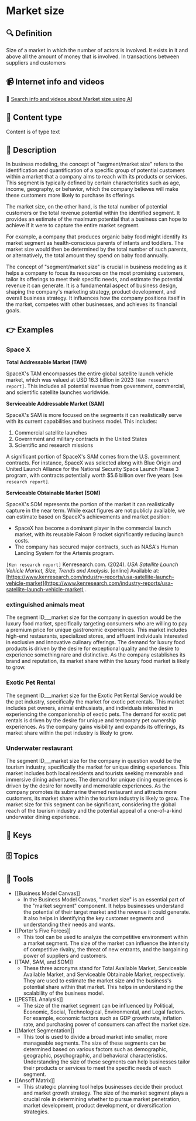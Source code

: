 
# Market size


## 🔍 Definition
Size of a market in which the number of actors is involved. It exists in it and above all the amount of money that is involved. In transactions between suppliers and customers


## 📹 Internet info and videos
🤖 [Search info and videos about Market size using AI](https://www.perplexity.ai/search?q=videos+about+Market+size:+Size+of+a+market+in+which+the+number+of+actors+is+involved.+That+exist+in+it+and+above+all+the+amount+of+money+that+is+moved.+In+transactions+between+suppliers+and+customers
)


## 📰 Content type 
Content is of type text

## 📖 Description
  In business modeling, the concept of "segment/market size" refers to the identification and quantification of a specific group of potential customers within a market that a company aims to reach with its products or services. This segment is typically defined by certain characteristics such as age, income, geography, or behavior, which the company believes will make these customers more likely to purchase its offerings.
  
  The market size, on the other hand, is the total number of potential customers or the total revenue potential within the identified segment. It provides an estimate of the maximum potential that a business can hope to achieve if it were to capture the entire market segment.
  
  For example, a company that produces organic baby food might identify its market segment as health-conscious parents of infants and toddlers. The market size would then be determined by the total number of such parents, or alternatively, the total amount they spend on baby food annually.
  
  The concept of "segment/market size" is crucial in business modeling as it helps a company to focus its resources on the most promising customers, tailor its offerings to meet their specific needs, and estimate the potential revenue it can generate. It is a fundamental aspect of business design, shaping the company's marketing strategy, product development, and overall business strategy. It influences how the company positions itself in the market, competes with other businesses, and achieves its financial goals.


## 👉 Examples
  ### Space X
  **Total Addressable Market (TAM)**
  
  SpaceX's TAM encompasses the entire global satellite launch vehicle market, which was valued at USD 16.3 billion in 2023 `[Ken research report]`. This includes all potential revenue from government, commercial, and scientific satellite launches worldwide.
  
  **Serviceable Addressable Market (SAM)**
  
  SpaceX's SAM is more focused on the segments it can realistically serve with its current capabilities and business model. This includes:
  
  1. Commercial satellite launches  
  2. Government and military contracts in the United States  
  3. Scientific and research missions
  
  A significant portion of SpaceX's SAM comes from the U.S. government contracts. For instance, SpaceX was selected along with Blue Origin and United Launch Alliance for the National Security Space Launch Phase 3 program, with contracts potentially worth $5.6 billion over five years `[Ken research report]`.
  
  **Serviceable Obtainable Market (SOM)**
  
  SpaceX's SOM represents the portion of the market it can realistically capture in the near term. While exact figures are not publicly available, we can estimate based on SpaceX's achievements and market position:
  
  * SpaceX has become a dominant player in the commercial launch market, with its reusable Falcon 9 rocket significantly reducing launch costs.  
  * The company has secured major contracts, such as NASA's Human Landing System for the Artemis program.
  
  `[Ken research report]` Kenresearch.com. (2024). *USA Satellite Launch Vehicle Market, Size, Trends and Analysis*. \[online\] Available at: [https://www.kenresearch.com/industry-reports/usa-satellite-launch-vehicle-market](https://www.kenresearch.com/industry-reports/usa-satellite-launch-vehicle-market) .
  ### 
  
  ### extinguished animals meat
  The segment ID___market size for the company in question would be the luxury food market, specifically targeting consumers who are willing to pay a premium price for unique gastronomic experiences.
  This market includes high-end restaurants, specialized stores, and affluent individuals interested in exclusive and innovative culinary offerings.
  The demand for luxury food products is driven by the desire for exceptional quality and the desire to experience something rare and distinctive.
  As the company establishes its brand and reputation, its market share within the luxury food market is likely to grow.
  ### Exotic Pet Rental
  The segment ID___market size for the Exotic Pet Rental Service would be the pet industry, specifically the market for exotic pet rentals.
  This market includes pet owners, animal enthusiasts, and individuals interested in experiencing the companionship of exotic pets.
  The demand for exotic pet rentals is driven by the desire for unique and temporary pet ownership experiences.
  As the company gains visibility and expands its offerings, its market share within the pet industry is likely to grow.
  ### Underwater restaurant
  The segment ID___market size for the company in question would be the tourism industry, specifically the market for unique dining experiences.
  This market includes both local residents and tourists seeking memorable and immersive dining adventures.
  The demand for unique dining experiences is driven by the desire for novelty and memorable experiences.
  As the company promotes its submarine themed restaurant and attracts more customers, its market share within the tourism industry is likely to grow.
  The market size for this segment can be significant, considering the global reach of the tourism industry and the potential appeal of a one-of-a-kind underwater dining experience.


## 🔑 Keys
  


## 🗄️ Topics
  


## 🧰 Tools
  - [[Business Model Canvas]]
    - In the Business Model Canvas, "market size" is an essential part of the "market segment" component. It helps businesses understand the potential of their target market and the revenue it could generate. It also helps in identifying the key customer segments and understanding their needs and wants.
  - [[Porter's Five Forces]]
    - This tool can be used to analyze the competitive environment within a market segment. The size of the market can influence the intensity of competitive rivalry, the threat of new entrants, and the bargaining power of suppliers and customers.
  - [[TAM, SAM, and SOM]]
    - These three acronyms stand for Total Available Market, Serviceable Available Market, and Serviceable Obtainable Market, respectively. They are used to estimate the market size and the business's potential share within that market. This helps in understanding the scalability of the business model.
  - [[PESTEL Analysis]]
    - The size of the market segment can be influenced by Political, Economic, Social, Technological, Environmental, and Legal factors. For example, economic factors such as GDP growth rate, inflation rate, and purchasing power of consumers can affect the market size.
  - [[Market Segmentation]]
    - This tool is used to divide a broad market into smaller, more manageable segments. The size of these segments can be determined based on various factors such as demographic, geographic, psychographic, and behavioral characteristics. Understanding the size of these segments can help businesses tailor their products or services to meet the specific needs of each segment.
  - [[Ansoff Matrix]]
    - This strategic planning tool helps businesses decide their product and market growth strategy. The size of the market segment plays a crucial role in determining whether to pursue market penetration, market development, product development, or diversification strategies.

